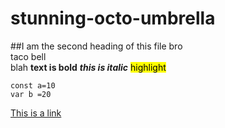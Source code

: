 # stunning-octo-umbrella
##I am the second heading of this file bro  
taco bell  
blah
**text is bold**
***this is italic***
<mark>highlight</mark>
```
const a=10
var b =20
```
[This is a link](https://www.google.com)
